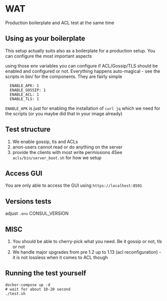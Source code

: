# WAT 

Production boilerplate and ACL test at the same time

## Using as your boilerplate

This setup actually suits also as a boilerplate for a production setup. You can configure the most important aspects

using those env variables you can configure if ACL/Gossip/TLS should be enabled and configured or not. Everything happens
auto-magical - see the scripts in bin/ for the components. They are fairly simple

      ENABLE_APK: 1
      ENABLE_GOSSIP: 1
      ENABLE_ACL: 1
      ENABLE_TLS: 1

`ENABLE_APK` is just for enabling the installation of `curl jq` which we need for the scripts (or you maybe did that in your image already)

## Test structure

1. We enable gossip, tls and ACLs
2. anon-users cannot read or do anything on the server
3. provide the clients with most write permissions
4See `acls/bin/server_boot.sh` for how we setup

## Access GUI

You are only able to access the GUI using `https://localhost:8501`

## Versions tests

adjust `.env` CONSUL_VERSION

## MISC

1. You should be able to cherry-pick what you need. Be it gossip or not, tls or not
2. We handle major upgrades from pre 1.2 up to 1.13 (acl reconfiguration) - it is not lossless when it comes to ACL though

## Running the test yourself

```
docker-compose up -d
# wait for about 10-20 second
./test.sh
```
